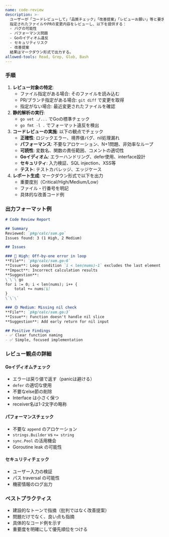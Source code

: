 ```yaml
---
name: code-review
description: >-
  ユーザーが「コードレビューして」「品質チェック」「改善提案」「レビューお願い」等と要求した時に発動。
  指定されたファイルやPRの変更内容をレビューし、以下を提供する：
  - バグの可能性
  - パフォーマンス問題
  - Goのイディオム違反
  - セキュリティリスク
  - 改善提案
  結果はマークダウン形式で出力する。
allowed-tools: Read, Grep, Glob, Bash
---
```


### 手順
1. **レビュー対象の特定**:
   - ファイル指定がある場合: そのファイルを読み込む
   - PR/ブランチ指定がある場合: `git diff` で変更を取得
   - 指定がない場合: 最近変更されたファイルを確認
2. **静的解析の実行**:
   - `go vet ./...` でGoの標準チェック
   - `go fmt -l .` でフォーマット違反を検出
3. **コードレビューの実施**: 以下の観点でチェック
   - **正確性**: ロジックエラー、境界値バグ、nil処理漏れ
   - **パフォーマンス**: 不要なアロケーション、N+1問題、非効率なループ
   - **可読性**: 変数名、関数の責任範囲、コメントの適切性
   - **Goイディオム**: エラーハンドリング、defer使用、interface設計
   - **セキュリティ**: 入力検証、SQL injection、XSS等
   - **テスト**: テストカバレッジ、エッジケース
4. **レポート生成**: マークダウン形式で以下を出力
   - 重要度別（Critical/High/Medium/Low）
   - ファイル・行番号を明記
   - 具体的な改善コード例

### 出力フォーマット例
```markdown
# Code Review Report

## Summary
Reviewed: `pkg/calc/sum.go`
Issues found: 3 (1 High, 2 Medium)

## Issues

### 🔴 High: Off-by-one error in loop
**File**: `pkg/calc/sum.go:6`
**Issue**: Loop condition `i < len(nums)-1` excludes the last element
**Impact**: Incorrect calculation results
**Suggestion**:
\`\`\`go
for i := 0; i < len(nums); i++ {
    total += nums[i]
}
\`\`\`

### 🟡 Medium: Missing nil check
**File**: `pkg/calc/sum.go:3`
**Issue**: Function doesn't handle nil slice
**Suggestion**: Add early return for nil input

## Positive Findings
- ✅ Clear function naming
- ✅ Simple, focused implementation
```

### レビュー観点の詳細

#### Goイディオムチェック
- エラーは戻り値で返す（panicは避ける）
- `defer` の適切な使用
- 不要なelse節の削除
- Interface は小さく保つ
- receiver名は1-2文字の略称

#### パフォーマンスチェック
- 不要な `append` のアロケーション
- `strings.Builder` vs `+= string`
- `sync.Pool` の活用機会
- Goroutine leak の可能性

#### セキュリティチェック
- ユーザー入力の検証
- パス traversal の可能性
- 機密情報のログ出力

### ベストプラクティス
- 建設的なトーンで指摘（批判ではなく改善提案）
- 問題だけでなく、良い点も指摘
- 具体的なコード例を示す
- 重要度を明確にして優先順位をつける
